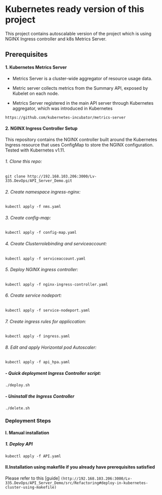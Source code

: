# Kubernetes ready version of this project #
This project contains autoscalable version of the project which is using NGINX Ingress controller and k8s Metrics Server.
## Prerequisites

#### 1. Kubernetes Metrics Server

   - Metrics Server is a cluster-wide aggregator of resource usage data.

   - Metric server collects metrics from the Summary API, exposed by Kubelet on each node.

   - Metrics Server registered in the main API server through Kubernetes aggregator, which was introduced in Kubernetes

`https://github.com/kubernetes-incubator/metrics-server`


#### 2. NGINX Ingress Controller Setup
This repository contains the NGINX controller built around the Kubernetes Ingress resource that uses ConfigMap to store the NGINX configuration. Tested with Kubernetes v1.11.
###### 1. Clone this repo:

 `git clone http://192.168.103.206:3000/Lv-335.DevOps/API_Server_Demo.git`

###### 2. Create namespace ingress-nginx:

  `kubectl apply -f nms.yaml`
###### 3. Create config-map:

 `kubectl apply -f config-map.yaml`
###### 4. Create Clusterrolebinding and serviceaccount:

 `kubectl apply -f serviceaccount.yaml`  

###### 5. Deploy NGINX ingress controller:

 `kubectl apply -f nginx-ingress-controller.yaml`

###### 6. Create service nodeport:

  `kubectl apply -f service-nodeport.yaml`

###### 7. Create ingress rules for appliccation:

  `kubectl apply -f ingress.yaml`

###### 8. Edit and apply Horizontal pod Autoscaler:

 `kubectl apply -f api_hpa.yaml`     

##### - Quick deployment Ingress Controller script:
 
  `./deploy.sh`
  
##### - Uninstall the Ingress Controller
 
  `./delete.sh`


### Deployment Steps
#### I. Manual installation
##### 1. Deploy API ###


`kubectl apply -f API.yaml`


#### II.Installation using makefile if you already have prerequisites satisfied
Please refer to this [guide] ``(http://192.168.103.206:3000/Lv-335.DevOps/API_Server_Demo/src/Refactoring#deploy-in-kubernetes-cluster-using-makefile)``
